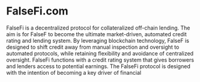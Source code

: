 # FalseFi.com

FalseFi is a decentralized protocol for collateralized off-chain lending. The aim is for FalseF to become the ultimate market-driven, automated credit rating and lending system. By leveraging blockchain technology, FalseF is designed to shift credit away from manual inspection and oversight to automated protocols, while retaining flexibility and avoidance of centralized oversight. FalseFi functions with a credit rating system that gives borrowers and lenders access to potential earnings. The FalseFi protocol is designed with the intention of becoming a key driver of financial
